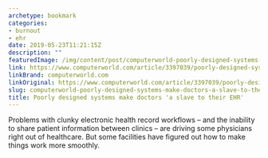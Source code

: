 ```yaml
---
archetype: bookmark
categories:
- burnout
- ehr
date: 2019-05-23T11:21:15Z
description: ""
featuredImage: /img/content/post/computerworld-poorly-designed-systems-make-doctors-a-slave-to-their-ehr.jpg
link: https://www.computerworld.com/article/3397039/poorly-designed-systems-make-doctors-a-slave-to-their-ehr.html
linkBrand: computerworld.com
linkOriginal: https://www.computerworld.com/article/3397039/poorly-designed-systems-make-doctors-a-slave-to-their-ehr.html
slug: computerworld-poorly-designed-systems-make-doctors-a-slave-to-their-ehr
title: Poorly designed systems make doctors 'a slave to their EHR'
---
```

Problems with clunky electronic health record workflows – and the inability to share patient information between clinics – are driving some physicians right out of healthcare. But some facilities have figured out how to make things work more smoothly.